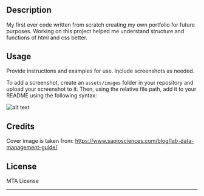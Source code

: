 # <Levansportfolio>

## Description

My first ever code written from scratch creating my own portfolio for future purposes. Working on this project helped me understand structure and functions of html and css better.


## Usage

Provide instructions and examples for use. Include screenshots as needed.

To add a screenshot, create an `assets/images` folder in your repository and upload your screenshot to it. Then, using the relative file path, add it to your README using the following syntax:

![alt text](assets/images/screenshot.png)

## Credits

Cover image is taken from: https://www.sapiosciences.com/blog/lab-data-management-guide/

## License

MTA License

---